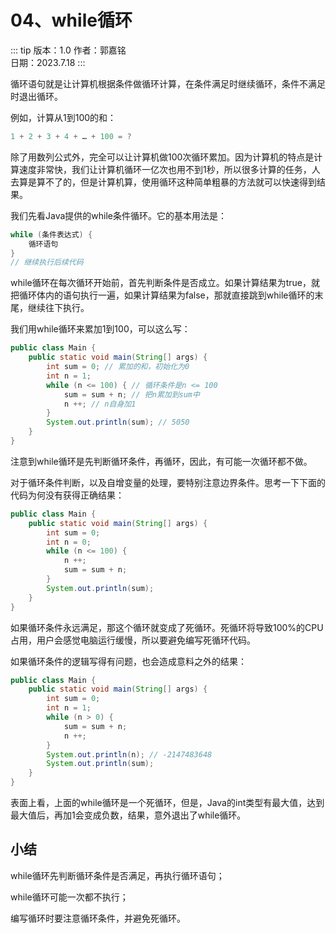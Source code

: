 # 04、while循环

::: tip 版本：1.0
作者：郭嘉铭
</br>
日期：2023.7.18
:::

循环语句就是让计算机根据条件做循环计算，在条件满足时继续循环，条件不满足时退出循环。

例如，计算从1到100的和：

```java
1 + 2 + 3 + 4 + … + 100 = ?
```

除了用数列公式外，完全可以让计算机做100次循环累加。因为计算机的特点是计算速度非常快，我们让计算机循环一亿次也用不到1秒，所以很多计算的任务，人去算是算不了的，但是计算机算，使用循环这种简单粗暴的方法就可以快速得到结果。

我们先看Java提供的while条件循环。它的基本用法是：

```java
while (条件表达式) {
    循环语句
}
// 继续执行后续代码
```

while循环在每次循环开始前，首先判断条件是否成立。如果计算结果为true，就把循环体内的语句执行一遍，如果计算结果为false，那就直接跳到while循环的末尾，继续往下执行。

我们用while循环来累加1到100，可以这么写：

```java
public class Main {
    public static void main(String[] args) {
        int sum = 0; // 累加的和，初始化为0
        int n = 1;
        while (n <= 100) { // 循环条件是n <= 100
            sum = sum + n; // 把n累加到sum中
            n ++; // n自身加1
        }
        System.out.println(sum); // 5050
    }
}
```

注意到while循环是先判断循环条件，再循环，因此，有可能一次循环都不做。

对于循环条件判断，以及自增变量的处理，要特别注意边界条件。思考一下下面的代码为何没有获得正确结果：

```java
public class Main {
    public static void main(String[] args) {
        int sum = 0;
        int n = 0;
        while (n <= 100) {
            n ++;
            sum = sum + n;
        }
        System.out.println(sum);
    }
}
```

如果循环条件永远满足，那这个循环就变成了死循环。死循环将导致100%的CPU占用，用户会感觉电脑运行缓慢，所以要避免编写死循环代码。

如果循环条件的逻辑写得有问题，也会造成意料之外的结果：

```java
public class Main {
    public static void main(String[] args) {
        int sum = 0;
        int n = 1;
        while (n > 0) {
            sum = sum + n;
            n ++;
        }
        System.out.println(n); // -2147483648
        System.out.println(sum);
    }
}
```

表面上看，上面的while循环是一个死循环，但是，Java的int类型有最大值，达到最大值后，再加1会变成负数，结果，意外退出了while循环。

## 小结

while循环先判断循环条件是否满足，再执行循环语句；

while循环可能一次都不执行；

编写循环时要注意循环条件，并避免死循环。